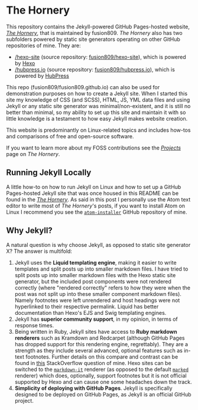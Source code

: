 # The Hornery
This repository contains the Jekyll-powered GitHub Pages-hosted website, [*The Hornery*](https://fusion809.github.io), that is maintained by fusion809. *The Hornery* also has two subfolders powered by static site generators operating on other GitHub repositories of mine. They are:
* [/hexo-site](https://fusion809.github.io/hexo-site) (source repository: [fusion809/hexo-site](https://github.com/fusion809/hexo-site)), which is powered by [Hexo](https://hexo.io)
* [/hubpress.io](https://fusion809.github.io/hubpress.io/) (source repository: [fusion809/hubpress.io](https://github.com/fusion809/hubpress.io)), which is powered by [HubPress](https://hubpress.io)

This repo (fusion809/fusion809.github.io) can also be used for demonstration purposes on how to create a Jekyll site. When I started this site my knowledge of CSS (and SCSS), HTML, JS, YML data files and using Jekyll or any static site generator was minimal/non-existent, and it is still no better than minimal, so my ability to set up this site and maintain it with so little knowledge is a testament to how easy Jekyll makes website creation.

This website is predominantly on Linux-related topics and includes how-tos and comparisons of free and open-source software.

If you want to learn more about my FOSS contributions see the [*Projects*](https://fusion809.github.io/projects/) page on *The Hornery*.

## Running Jekyll Locally
A little how-to on how to run Jekyll on Linux and how to set up a GitHub Pages-hosted Jekyll site that was once housed in this README can be found in the [*The Hornery*](http://fusion809.github.io/how-to-create-your-own-jekyll-site-with-github-pages/). As said in this post I personally use the Atom text editor to write most of *The Hornery*'s posts, if you want to install Atom on Linux I recommend you see the [`atom-installer`](https://github.com/fusion809/atom-installer) GitHub repository of mine.

## Why Jekyll?
A natural question is why choose Jekyll, as opposed to static site generator X? The answer is multifold:

1. Jekyll uses the **Liquid templating engine**, making it easier to write templates and split posts up into smaller markdown files. I have tried to split posts up into smaller markdown files with the Hexo static site generator, but the included post components were not rendered correctly (where "rendered correctly" refers to how they were when the post was not split up into these smaller component markdown files). Namely footnotes were left unrendered and host headings were not hyperlinked to their respective permalink. Liquid has better documentation than Hexo's EJS and Swig templating engines.
2. Jekyll has **superior community support**, in my opinion, in terms of response times.
3. Being written in Ruby, Jekyll sites have access to **Ruby markdown renderers** such as Kramdown and Redcarpet (although GitHub Pages has dropped support for this rendering engine, regrettably). They are a strength as they include several advanced, optional features such as in-text footnotes. Further details on this compare and contrast can be found in [this](https://stackoverflow.com/questions/36724430/how-do-i-more-efficiently-insert-footnotes-into-a-hexo-post) StackOverflow question of mine. Hexo sites can be switched to the [`markdown-it`](https://www.npmjs.com/package/markdown-it) renderer (as opposed to the default [`marked`](https://www.npmjs.com/package/marked) renderer) which does, optionally, support footnotes but it is not official supported by Hexo and can cause one some headaches down the track.
4. **Simplicity of deploying with GitHub Pages**. Jekyll is specifically designed to be deployed on GitHub Pages, as Jekyll is an official GitHub project. 
